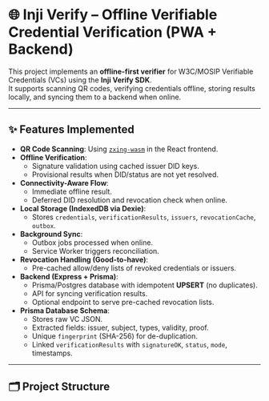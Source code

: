 # 🌐 Inji Verify – Offline Verifiable Credential Verification (PWA + Backend)

This project implements an **offline-first verifier** for W3C/MOSIP Verifiable Credentials (VCs) using the **Inji Verify SDK**.  
It supports scanning QR codes, verifying credentials offline, storing results locally, and syncing them to a backend when online.  

---

## ✨ Features Implemented
- **QR Code Scanning**: Using [`zxing-wasm`](https://github.com/Sec-ant/zxing-wasm) in the React frontend.
- **Offline Verification**:
  - Signature validation using cached issuer DID keys.
  - Provisional results when DID/status are not yet resolved.
- **Connectivity-Aware Flow**:
  - Immediate offline result.
  - Deferred DID resolution and revocation check when online.
- **Local Storage (IndexedDB via Dexie)**:
  - Stores `credentials`, `verificationResults`, `issuers`, `revocationCache`, `outbox`.
- **Background Sync**:
  - Outbox jobs processed when online.
  - Service Worker triggers reconciliation.
- **Revocation Handling (Good-to-have)**:
  - Pre-cached allow/deny lists of revoked credentials or issuers.
- **Backend (Express + Prisma)**:
  - Prisma/Postgres database with idempotent **UPSERT** (no duplicates).
  - API for syncing verification results.
  - Optional endpoint to serve pre-cached revocation lists.
- **Prisma Database Schema**:
  - Stores raw VC JSON.
  - Extracted fields: issuer, subject, types, validity, proof.
  - Unique `fingerprint` (SHA-256) for de-duplication.
  - Linked `verificationResults` with `signatureOK`, `status`, `mode`, timestamps.

---

## 🗂 Project Structure
